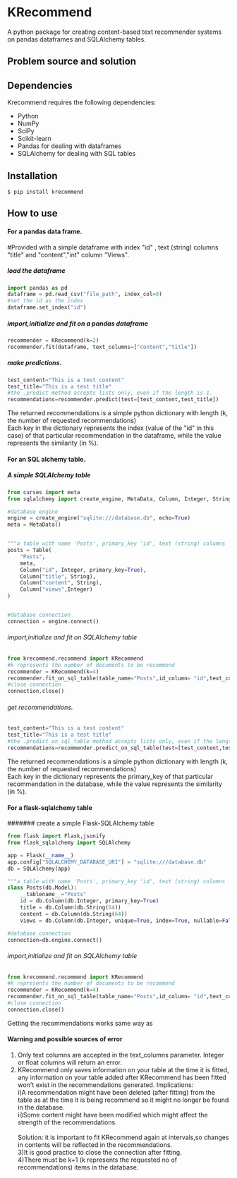 # KRecommend
A python package for creating content-based text recommender systems on pandas dataframes and SQLAlchemy tables.

## Problem source and solution 
## Dependencies
Krecommend requires the following dependencies:

<ul><li>Python</li>
<li>NumPy</li>
<li>SciPy</li>
<li>Scikit-learn</li>
<li>Pandas for dealing with dataframes</li>
<li>SQLAlchemy for dealing with SQL tables</li></ul>

## Installation
```shell
$ pip install krecommend
```
## How to use
#### For a pandas data frame.
#Provided with a simple dataframe with index "id" ,
text (string) columns "title" and "content","int" column "Views".

##### load the dataframe
```py
import pandas as pd
dataframe = pd.read_csv("file_path", index_col=0)
#set the id as the index
dataframe.set_index("id")
```
##### import,initialize and fit on a pandas dataframe
```py
recommender = KRecommend(k=2)
recommender.fit(dataframe, text_columns=["content","title"])

```
##### make predictions.
```py
test_content="This is a test content"
test_title="This is a test title"
#the .predict method accepts lists only, even if the length is 1.
recommendations=recommender.predict(test=[test_content,test_title])
```

The returned recommendations is a simple python dictionary with length (k, the number of requested recommendations)\
Each key in the dictionary represents the index (value of the "id" in this case) of that particular
recommendation in the dataframe, while the value represents the similarity (in %).




#### For an SQL alchemy table.
##### A simple SQLAlchemy table
```py
from curses import meta
from sqlalchemy import create_engine, MetaData, Column, Integer, String, Table

#database engine
engine = create_engine("sqlite:///database.db", echo=True)
meta = MetaData()


"""a table with name 'Posts', primary_key 'id', text (string) columns 'title' and 'content' and Int column 'views' """
posts = Table(
    "Posts",
    meta,
    Column("id", Integer, primary_key=True),
    Column("title", String),
    Column("content", String),
    Column("views",Integer)
)


#database connection
connection = engine.connect()
```
###### import,initialize and fit on SQLAlchemy table
```py
from krecommend.recommend import KRecommend
#k represents the number of documents to be recommend
recommender = KRecommend(k=4)
recommender.fit_on_sql_table(table_name="Posts",id_column= "id",text_columns=["content","title"],connection= connection)
#close connection
connection.close()
```

###### get recommendations.
```py
test_content="This is a test content"
test_title="This is a test title"
#the .predict_on_sql_table method accepts lists only, even if the length is 1.
recommendations=recommender.predict_on_sql_table(test=[test_content,test_title])
```
The returned recommendations is a simple python dictionary with length (k, the number of requested recommendations)\
Each key in the dictionary represents the primary_key of that particular
recommendation in the database, while the value represents the similarity (in %).



#### For a flask-sqlalchemy table
####### create a simple Flask-SQLAlchemy table
```py
from flask import Flask,jsonify
from flask_sqlalchemy import SQLAlchemy

app = Flask(__name__)
app.config["SQLALCHEMY_DATABASE_URI"] = "sqlite:///database.db"
db = SQLAlchemy(app)

"""a table with name 'Posts', primary_key 'id', text (string) columns 'title' and 'content' and Int column 'views' """
class Posts(db.Model):
    __tablename__="Posts"
    id = db.Column(db.Integer, primary_key=True)
    title = db.Column(db.String(64))
    content = db.Column(db.String(64))
    views = db.Column(db.Integer, unique=True, index=True, nullable=False)

#database connection
connection=db.engine.connect()

```

###### import,initialize and fit on SQLAlchemy table
```py
from krecommend.recommend import KRecommend
#k represents the number of documents to be recommend
recommender = KRecommend(k=4)
recommender.fit_on_sql_table(table_name="Posts",id_column= "id",text_columns=["content","title"],connection= connection)
#close connection
connection.close()
```
Getting the recommendations works same way as <link>
#### Warning and possible sources of error
1) Only text columns are accepted in the text_columns parameter.
Integer or float columns will return an error.<br>
2) KRecommend only saves information on your table at the time it is fitted, any information on your table added after
KRecommend has been fitted won't exist in the recommendations generated.
Implications: <br>i)A recommendation might have been deleted (after fitting) from the table as at the time it is being recommend so it might no longer be found in the database.
              <br>ii)Some content might have been modified which might affect the strength of the recommendations.
<br><br>Solution: it is important to fit KRecommend again at intervals,so changes in contents will be reflected in the recommendations.
<br>3)It is good practice to close the connection after fitting.
<br>4)There must be k+1 (k represents the requested no of recommendations) items in the database.

